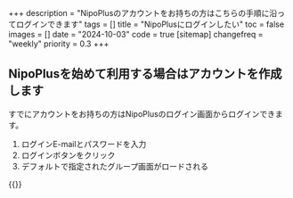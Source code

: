 +++
description = "NipoPlusのアカウントをお持ちの方はこちらの手順に沿ってログインできます"
tags = []
title = "NipoPlusにログインしたい"
toc = false
images = []
date = "2024-10-03"
code = true
[sitemap]
  changefreq = "weekly"
  priority = 0.3
+++

## NipoPlusを始めて利用する場合はアカウントを作成します


すでにアカウントをお持ちの方はNipoPlusのログイン画面からログインできます。

1. ログインE-mailとパスワードを入力
2. ログインボタンをクリック
3. デフォルトで指定されたグループ画面がロードされる


{{<iTablet filename="signin" msg="E-mailとパスワードを入力してログインボタンポチッ" alice="shield">}}
